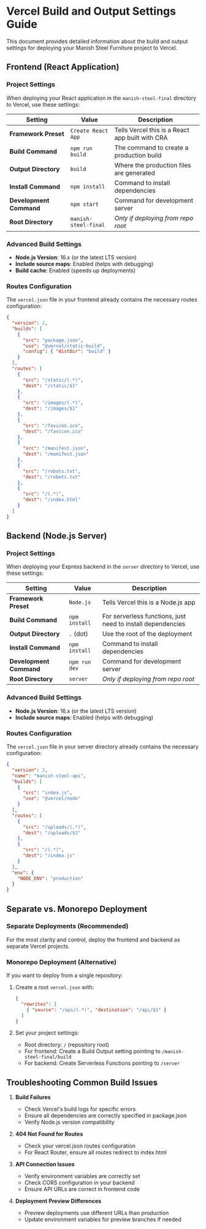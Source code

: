 # Vercel Build and Output Settings Guide

This document provides detailed information about the build and output settings for deploying your Manish Steel Furniture project to Vercel.

## Frontend (React Application)

### Project Settings

When deploying your React application in the `manish-steel-final` directory to Vercel, use these settings:

| Setting | Value | Description |
|---------|-------|-------------|
| **Framework Preset** | `Create React App` | Tells Vercel this is a React app built with CRA |
| **Build Command** | `npm run build` | The command to create a production build |
| **Output Directory** | `build` | Where the production files are generated |
| **Install Command** | `npm install` | Command to install dependencies |
| **Development Command** | `npm start` | Command for development server |
| **Root Directory** | `manish-steel-final` | *Only if deploying from repo root* |

### Advanced Build Settings

- **Node.js Version**: 16.x (or the latest LTS version)
- **Include source maps**: Enabled (helps with debugging)
- **Build cache**: Enabled (speeds up deployments)

### Routes Configuration

The `vercel.json` file in your frontend already contains the necessary routes configuration:

```json
{
  "version": 2,
  "builds": [
    {
      "src": "package.json",
      "use": "@vercel/static-build",
      "config": { "distDir": "build" }
    }
  ],
  "routes": [
    {
      "src": "/static/(.*)",
      "dest": "/static/$1"
    },
    {
      "src": "/images/(.*)",
      "dest": "/images/$1"
    },
    {
      "src": "/favicon.ico",
      "dest": "/favicon.ico"
    },
    {
      "src": "/manifest.json",
      "dest": "/manifest.json"
    },
    {
      "src": "/robots.txt",
      "dest": "/robots.txt"
    },
    {
      "src": "/(.*)",
      "dest": "/index.html"
    }
  ]
}
```

## Backend (Node.js Server)

### Project Settings

When deploying your Express backend in the `server` directory to Vercel, use these settings:

| Setting | Value | Description |
|---------|-------|-------------|
| **Framework Preset** | `Node.js` | Tells Vercel this is a Node.js app |
| **Build Command** | `npm install` | For serverless functions, just need to install dependencies |
| **Output Directory** | `.` (dot) | Use the root of the deployment |
| **Install Command** | `npm install` | Command to install dependencies |
| **Development Command** | `npm run dev` | Command for development server |
| **Root Directory** | `server` | *Only if deploying from repo root* |

### Advanced Build Settings

- **Node.js Version**: 16.x (or the latest LTS version)
- **Include source maps**: Enabled (helps with debugging)

### Routes Configuration

The `vercel.json` file in your server directory already contains the necessary configuration:

```json
{
  "version": 2,
  "name": "manish-steel-api",
  "builds": [
    {
      "src": "index.js",
      "use": "@vercel/node"
    }
  ],
  "routes": [
    {
      "src": "/uploads/(.*)",
      "dest": "/uploads/$1"
    },
    {
      "src": "/(.*)",
      "dest": "/index.js"
    }
  ],
  "env": {
    "NODE_ENV": "production"
  }
}
```

## Separate vs. Monorepo Deployment

### Separate Deployments (Recommended)

For the most clarity and control, deploy the frontend and backend as separate Vercel projects.

### Monorepo Deployment (Alternative)

If you want to deploy from a single repository:

1. Create a root `vercel.json` with:
   ```json
   {
     "rewrites": [
       { "source": "/api/(.*)", "destination": "/api/$1" }
     ]
   }
   ```

2. Set your project settings:
   - Root directory: `/` (repository root)
   - For frontend: Create a Build Output setting pointing to `/manish-steel-final/build`
   - For backend: Create Serverless Functions pointing to `/server`

## Troubleshooting Common Build Issues

1. **Build Failures**
   - Check Vercel's build logs for specific errors
   - Ensure all dependencies are correctly specified in package.json
   - Verify Node.js version compatibility

2. **404 Not Found for Routes**
   - Check your vercel.json routes configuration
   - For React Router, ensure all routes redirect to index.html

3. **API Connection Issues**
   - Verify environment variables are correctly set
   - Check CORS configuration in your backend
   - Ensure API URLs are correct in frontend code

4. **Deployment Preview Differences**
   - Preview deployments use different URLs than production
   - Update environment variables for preview branches if needed
